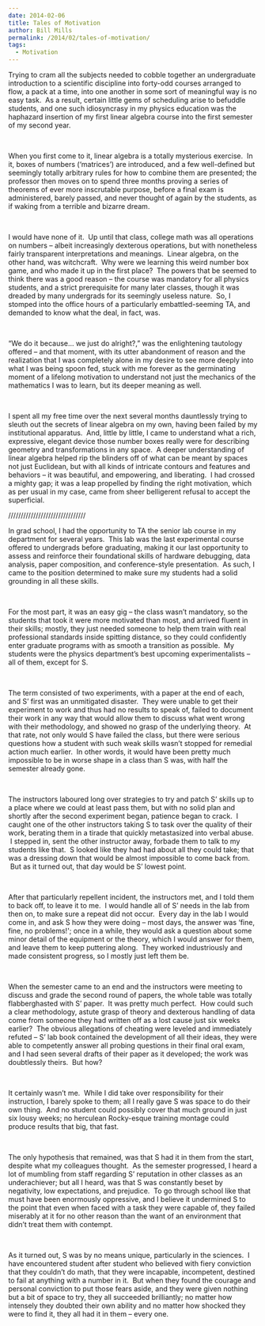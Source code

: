 ```yaml
---
date: 2014-02-06
title: Tales of Motivation
author: Bill Mills
permalink: /2014/02/tales-of-motivation/
tags:
  - Motivation
---
```

<p dir="ltr">
  Trying to cram all the subjects needed to cobble together an undergraduate introduction to a scientific discipline into forty-odd courses arranged to flow, a pack at a time, into one another in some sort of meaningful way is no easy task.  As a result, certain little gems of scheduling arise to befuddle students, and one such idiosyncrasy in my physics education was the haphazard insertion of my first linear algebra course into the first semester of my second year.
</p>

&nbsp;

<p dir="ltr">
  When you first come to it, linear algebra is a totally mysterious exercise.  In it, boxes of numbers (&#8216;matrices&#8217;) are introduced, and a few well-defined but seemingly totally arbitrary rules for how to combine them are presented; the professor then moves on to spend three months proving a series of theorems of ever more inscrutable purpose, before a final exam is administered, barely passed, and never thought of again by the students, as if waking from a terrible and bizarre dream.
</p>

&nbsp;

<p dir="ltr">
  I would have none of it.  Up until that class, college math was all operations on numbers &#8211; albeit increasingly dexterous operations, but with nonetheless fairly transparent interpretations and meanings.  Linear algebra, on the other hand, was witchcraft.  Why were we learning this weird number box game, and who made it up in the first place?  The powers that be seemed to think there was a good reason &#8211; the course was mandatory for all physics students, and a strict prerequisite for many later classes, though it was dreaded by many undergrads for its seemingly useless nature.  So, I stomped into the office hours of a particularly embattled-seeming TA, and demanded to know what the deal, in fact, was.
</p>

&nbsp;

<p dir="ltr">
  &#8220;We do it because&#8230; we just do alright?,&#8221; was the enlightening tautology offered &#8211; and that moment, with its utter abandonment of reason and the realization that I was completely alone in my desire to see more deeply into what I was being spoon fed, stuck with me forever as the germinating moment of a lifelong motivation to understand not just the mechanics of the mathematics I was to learn, but its deeper meaning as well.
</p>

&nbsp;

<p dir="ltr">
  I spent all my free time over the next several months dauntlessly trying to sleuth out the secrets of linear algebra on my own, having been failed by my institutional apparatus.  And, little by little, I came to understand what a rich, expressive, elegant device those number boxes really were for describing geometry and transformations in any space.  A deeper understanding of linear algebra helped rip the blinders off of what can be meant by spaces not just Euclidean, but with all kinds of intricate contours and features and behaviors &#8211; it was beautiful, and empowering, and liberating.  I had crossed a mighty gap; it was a leap propelled by finding the right motivation, which as per usual in my case, came from sheer belligerent refusal to accept the superficial.
</p>

<p dir="ltr">
  ///////////////////////////////
</p>

<p dir="ltr">
  In grad school, I had the opportunity to TA the senior lab course in my department for several years.  This lab was the last experimental course offered to undergrads before graduating, making it our last opportunity to assess and reinforce their foundational skills of hardware debugging, data analysis, paper composition, and conference-style presentation.  As such, I came to the position determined to make sure my students had a solid grounding in all these skills.
</p>

&nbsp;

<p dir="ltr">
  For the most part, it was an easy gig &#8211; the class wasn&#8217;t mandatory, so the students that took it were more motivated than most, and arrived fluent in their skills; mostly, they just needed someone to help them train with real professional standards inside spitting distance, so they could confidently enter graduate programs with as smooth a transition as possible.  My students were the physics department&#8217;s best upcoming experimentalists &#8211; all of them, except for S.
</p>

&nbsp;

<p dir="ltr">
  The term consisted of two experiments, with a paper at the end of each, and S&#8217; first was an unmitigated disaster.  They were unable to get their experiment to work and thus had no results to speak of, failed to document their work in any way that would allow them to discuss what went wrong with their methodology, and showed no grasp of the underlying theory.  At that rate, not only would S have failed the class, but there were serious questions how a student with such weak skills wasn&#8217;t stopped for remedial action much earlier.  In other words, it would have been pretty much impossible to be in worse shape in a class than S was, with half the semester already gone.
</p>

&nbsp;

<p dir="ltr">
  The instructors laboured long over strategies to try and patch S&#8217; skills up to a place where we could at least pass them, but with no solid plan and shortly after the second experiment began, patience began to crack.  I caught one of the other instructors taking S to task over the quality of their work, berating them in a tirade that quickly metastasized into verbal abuse.  I stepped in, sent the other instructor away, forbade them to talk to my students like that.  S looked like they had had about all they could take; that was a dressing down that would be almost impossible to come back from.  But as it turned out, that day would be S&#8217; lowest point.
</p>

&nbsp;

<p dir="ltr">
  After that particularly repellent incident, the instructors met, and I told them to back off, to leave it to me.  I would handle all of S&#8217; needs in the lab from then on, to make sure a repeat did not occur.  Every day in the lab I would come in, and ask S how they were doing &#8211; most days, the answer was &#8216;fine, fine, no problems!'; once in a while, they would ask a question about some minor detail of the equipment or the theory, which I would answer for them, and leave them to keep puttering along.  They worked industriously and made consistent progress, so I mostly just left them be.
</p>

&nbsp;

<p dir="ltr">
  When the semester came to an end and the instructors were meeting to discuss and grade the second round of papers, the whole table was totally flabberghasted with S&#8217; paper.  It was pretty much perfect.  How could such a clear methodology, astute grasp of theory and dexterous handling of data come from someone they had written off as a lost cause just six weeks earlier?  The obvious allegations of cheating were leveled and immediately refuted &#8211; S&#8217; lab book contained the development of all their ideas, they were able to competently answer all probing questions in their final oral exam, and I had seen several drafts of their paper as it developed; the work was doubtlessly theirs.  But how?
</p>

&nbsp;

<p dir="ltr">
  It certainly wasn&#8217;t me.  While I did take over responsibility for their instruction, I barely spoke to them; all I really gave S was space to do their own thing.  And no student could possibly cover that much ground in just six lousy weeks; no herculean Rocky-esque training montage could produce results that big, that fast.
</p>

&nbsp;

<p dir="ltr">
  The only hypothesis that remained, was that S had it in them from the start, despite what my colleagues thought.  As the semester progressed, I heard a lot of mumbling from staff regarding S&#8217; reputation in other classes as an underachiever; but all I heard, was that S was constantly beset by negativity, low expectations, and prejudice.  To go through school like that must have been enormously oppressive, and I believe it undermined S to the point that even when faced with a task they were capable of, they failed miserably at it for no other reason than the want of an environment that didn&#8217;t treat them with contempt.
</p>

&nbsp;

<p dir="ltr">
  As it turned out, S was by no means unique, particularly in the sciences.  I have encountered student after student who believed with fiery conviction that they couldn&#8217;t do math, that they were incapable, incompetent, destined to fail at anything with a number in it.  But when they found the courage and personal conviction to put those fears aside, and they were given nothing but a bit of space to try, they all succeeded brilliantly; no matter how intensely they doubted their own ability and no matter how shocked they were to find it, they all had it in them &#8211; every one.
</p>
